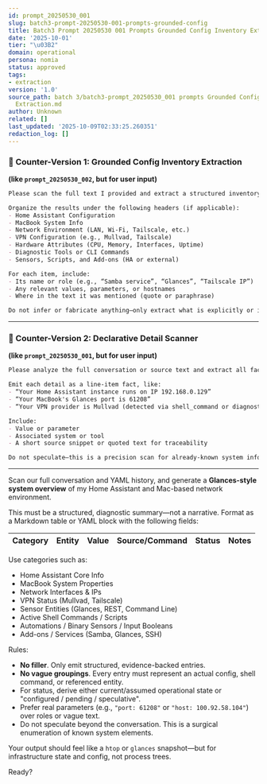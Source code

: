 ```yaml
---
id: prompt_20250530_001
slug: batch3-prompt-20250530-001-prompts-grounded-config
title: Batch3 Prompt 20250530 001 Prompts Grounded Config Inventory Extraction
date: '2025-10-01'
tier: "\u03B2"
domain: operational
persona: nomia
status: approved
tags:
- extraction
version: '1.0'
source_path: batch 3/batch3-prompt_20250530_001 prompts Grounded Config Inventory
  Extraction.md
author: Unknown
related: []
last_updated: '2025-10-09T02:33:25.260351'
redaction_log: []
---
```


### 🧭 Counter-Version 1: Grounded Config Inventory Extraction

**(like `prompt_20250530_002`, but for user input)**

```markdown
Please scan the full text I provided and extract a structured inventory of all system components and configuration elements that describe my environment.

Organize the results under the following headers (if applicable):
- Home Assistant Configuration
- MacBook System Info
- Network Environment (LAN, Wi-Fi, Tailscale, etc.)
- VPN Configuration (e.g., Mullvad, Tailscale)
- Hardware Attributes (CPU, Memory, Interfaces, Uptime)
- Diagnostic Tools or CLI Commands
- Sensors, Scripts, and Add-ons (HA or external)

For each item, include:
- Its name or role (e.g., “Samba service”, “Glances”, “Tailscale IP”)
- Any relevant values, parameters, or hostnames
- Where in the text it was mentioned (quote or paraphrase)

Do not infer or fabricate anything—only extract what is explicitly or implicitly stated.
```

---

### 🧭 Counter-Version 2: Declarative Detail Scanner

**(like `prompt_20250530_001`, but for user input)**

```markdown
Please analyze the full conversation or source text and extract all factual configuration details about my system.

Emit each detail as a line-item fact, like:
- “Your Home Assistant instance runs on IP 192.168.0.129”
- “Your MacBook's Glances port is 61208”
- “Your VPN provider is Mullvad (detected via shell_command or diagnostic reference)”

Include:
- Value or parameter
- Associated system or tool
- A short source snippet or quoted text for traceability

Do not speculate—this is a precision scan for already-known system info.
```

---

Scan our full conversation and YAML history, and generate a **Glances-style system overview** of my Home Assistant and Mac-based network environment.

This must be a structured, diagnostic summary—not a narrative. Format as a Markdown table or YAML block with the following fields:

| Category | Entity | Value | Source/Command | Status | Notes |
|----------|--------|-------|----------------|--------|-------|

Use categories such as:
- Home Assistant Core Info
- MacBook System Properties
- Network Interfaces & IPs
- VPN Status (Mullvad, Tailscale)
- Sensor Entities (Glances, REST, Command Line)
- Active Shell Commands / Scripts
- Automations / Binary Sensors / Input Booleans
- Add-ons / Services (Samba, Glances, SSH)

Rules:
- **No filler**. Only emit structured, evidence-backed entries.
- **No vague groupings**. Every entry must represent an actual config, shell command, or referenced entity.
- For status, derive either current/assumed operational state or "configured / pending / speculative".
- Prefer real parameters (e.g., `"port: 61208"` or `"host: 100.92.58.104"`) over roles or vague text.
- Do not speculate beyond the conversation. This is a surgical enumeration of known system elements.

Your output should feel like a `htop` or `glances` snapshot—but for infrastructure state and config, not process trees.

Ready?

